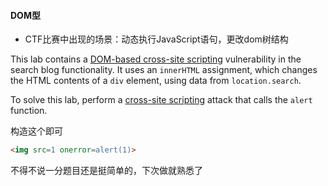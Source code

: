 #### DOM型

- CTF比赛中出现的场景：动态执行JavaScript语句，更改dom树结构

This lab contains a [DOM-based cross-site scripting](https://portswigger.net/web-security/cross-site-scripting/dom-based) vulnerability in the search blog functionality. It uses an `innerHTML` assignment, which changes the HTML contents of a `div` element, using data from `location.search`.

To solve this lab, perform a [cross-site scripting](https://portswigger.net/web-security/cross-site-scripting) attack that calls the `alert` function.

构造这个即可

```html
<img src=1 onerror=alert(1)>
```



不得不说一分题目还是挺简单的，下次做就熟悉了